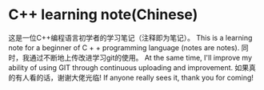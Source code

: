 # C++ learning note(Chinese)
这是一位C++编程语言初学者的学习笔记（注释即为笔记）。
This is a learning note for a beginner of C + + programming language (notes are notes).
同时，我通过不断地上传改进学习git的使用。
At the same time, I'll improve my ability of using GIT through continuous uploading and improvement.
如果真的有人看的话，谢谢大佬光临!
If anyone really sees it, thank you for coming!
